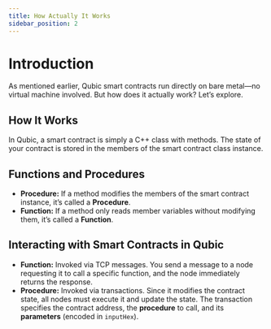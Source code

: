 ```yaml
---
title: How Actually It Works
sidebar_position: 2
---
```


# Introduction

As mentioned earlier, Qubic smart contracts run directly on bare metal—no virtual machine involved. But how does it actually work? Let’s explore.

## How It Works

In Qubic, a smart contract is simply a C++ class with methods. The state of your contract is stored in the members of the smart contract class instance.

## Functions and Procedures

- **Procedure:** If a method modifies the members of the smart contract instance, it’s called a **Procedure**.
- **Function:** If a method only reads member variables without modifying them, it’s called a **Function**.

## Interacting with Smart Contracts in Qubic

- **Function:** Invoked via TCP messages. You send a message to a node requesting it to call a specific function, and the node immediately returns the response.
- **Procedure:** Invoked via transactions. Since it modifies the contract state, all nodes must execute it and update the state. The transaction specifies the contract address, the **procedure** to call, and its **parameters** (encoded in `inputHex`).
